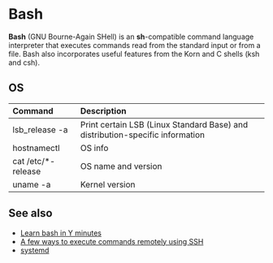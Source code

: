 # Bash

**Bash** (GNU Bourne-Again SHell) is an **sh**-compatible command language interpreter that executes commands read from the standard input or from a file.  Bash also incorporates useful features from the Korn and C shells (ksh and csh).

## OS

Command | Description
:-|:-
lsb_release -a| Print certain LSB (Linux Standard Base) and distribution-specific information
hostnamectl | OS info
cat /etc/*-release | OS name and version
uname -a | Kernel version

## See also

* [Learn bash in Y minutes](https://learnxinyminutes.com/docs/bash/)
* [A few ways to execute commands remotely using SSH](https://zaiste.net/posts/few-ways-to-execute-commands-remotely-ssh/)
* [systemd](https://wiki.archlinux.org/index.php/systemd)
